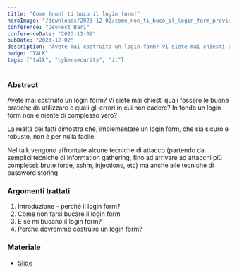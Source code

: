 ```yaml
---
title: "Come (non) ti buco il login form!"
heroImage: "/downloads/2023-12-02/come_non_ti_buco_il_login_form_preview.webp"
conference: "DevFest Bari"
conferenceDate: "2023-12-02"
pubDate: "2023-12-02"
description: "Avete mai costruito un login form? Vi siete mai chiesti quali fossero le buone pratiche da utilizzare e quali gli errori in cui non cadere?"
badge: "TALK"
tags: ["talk", "cybersecurity", "it"]
---
```


<h3>Abstract</h3>
Avete mai costruito un login form? Vi siete mai chiesti quali fossero le buone pratiche da utilizzare e quali gli errori in cui non cadere? In fondo un login form non è niente di complesso vero? 

La realtà dei fatti dimostra che, implementare un login form, che sia sicuro e robusto, non è per nulla facile. 

Nel talk vengono affrontate alcune tecniche di attacco (partendo da semplici tecniche di information gathering, fino ad arrivare ad attacchi più complessi: brute force, xshm, injections, etc) ma anche alle tecniche di password storing.

<h3>Argomenti trattati</h3>
<ol>
    <li>Introduzione - perché il login form?</li>
    <li>Come non farsi bucare il login form</li>
    <li>E se mi bucano il login form?</li>
    <li>Perché dovremmo costruire un login form?</li>
</ol>

<h3>Materiale</h3>
<ul>
    <li><a href="/downloads/2023-12-02/come_non_ti_buco_il_login_form.pdf" target="_blank">
        Slide
    </a></li>
</ul>